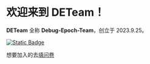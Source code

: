 # 欢迎来到 DETeam！

**DETeam** 全称 **Debug-Epoch-Team**，创立于 2023.9.25。


[![Static Badge](https://img.shields.io/badge/Discord-DETeam-%235865F2?logo=discord)](https://discord.gg/qpwQSEfQkN)

想要加入的去[填问卷](https://forms.microsoft.com/r/KzDzLE410V)
